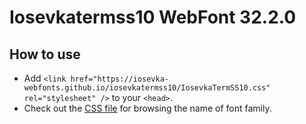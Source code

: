 # Iosevkatermss10 WebFont 32.2.0

## How to use

- Add `<link href="https://iosevka-webfonts.github.io/iosevkatermss10/IosevkaTermSS10.css" rel="stylesheet" />` to your `<head>`.
- Check out the [CSS file](./IosevkaTermSS10.css) for browsing the name of font family.
